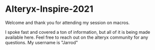 # Alteryx-Inspire-2021

Welcome and thank you for attending my session on macros.

I spoke fast and covered a ton of information, but all of it is being made available here. Feel free to reach out on the alteryx community for any questions. My username is "Jarrod"
